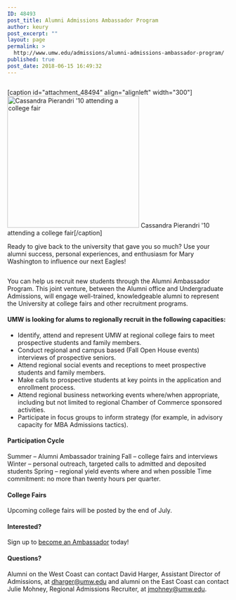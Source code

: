 ```yaml
---
ID: 48493
post_title: Alumni Admissions Ambassador Program
author: keury
post_excerpt: ""
layout: page
permalink: >
  http://www.umw.edu/admissions/alumni-admissions-ambassador-program/
published: true
post_date: 2018-06-15 16:49:32
---
```

<div id="widget-area-row-1" class="perc-region perc-fixed perc-vertical row ">
<div class=" perc-vertical ">
<div id="widget-1" class="perc-region perc-region-leaf perc-fixed perc-vertical small-12 columns ">
<div class=" perc-vertical ">
<div class="perc-widget">
<div class="ouResponsiveHomepageHeading">

[caption id="attachment_48494" align="alignleft" width="300"]<img class="wp-image-48494 size-medium" src="http://www.umw.edu/admissions/wp-content/uploads/sites/6/2018/06/Alumni-College-Fair-300x300.jpg" alt="Cassandra Pierandri '10 attending a college fair" width="300" height="300" /> Cassandra Pierandri '10 attending a college fair[/caption]
<p class="pageIntroText">Ready to give back to the university that gave you so much? Use your alumni success, personal experiences, and enthusiasm for Mary Washington to influence our next Eagles!</p>

</div>
</div>
</div>
</div>
</div>
</div>
<div id="widget-area-row-2" class="perc-region perc-fixed perc-vertical row ">
<div class=" perc-vertical ">
<div id="PageContent" class="perc-region perc-region-leaf perc-fixed perc-vertical small-12 columns ">
<div class=" perc-vertical ">
<div class="perc-widget">
<div class="rxbodyfield">

You can help us recruit new students through the Alumni Ambassador Program. This joint venture, between the Alumni office and Undergraduate Admissions, will engage well-trained, knowledgeable alumni to represent the University at college fairs and other recruitment programs.
<h4>UMW is looking for alums to regionally recruit in the following capacities:</h4>
<ul>
 	<li>Identify, attend and represent UMW at regional college fairs to meet prospective students and family members.</li>
 	<li>Conduct regional and campus based (Fall Open House events) interviews of prospective seniors.</li>
 	<li>Attend regional social events and receptions to meet prospective students and family members.</li>
 	<li>Make calls to prospective students at key points in the application and enrollment process.</li>
 	<li>Attend regional business networking events where/when appropriate, including but not limited to regional Chamber of Commerce sponsored activities.</li>
 	<li>Participate in focus groups to inform strategy (for example, in advisory capacity for MBA Admissions tactics).</li>
</ul>
<h4>Participation Cycle</h4>
Summer – Alumni Ambassador training
Fall – college fairs and interviews
Winter – personal outreach, targeted calls to admitted and deposited students
Spring – regional yield events where and when possible
Time commitment: no more than twenty hours per quarter.
<h4>College Fairs</h4>
Upcoming college fairs will be posted by the end of July.
<h4>Interested?</h4>
Sign up to <a href="https://goo.gl/forms/Mx9IT6bqgY9Fob552">become an Ambassador</a> today!
<h4>Questions?</h4>
Alumni on the West Coast can contact David Harger, Assistant Director of Admissions, at
<a href="mailto:dharger@umw.edu">dharger@umw.edu</a> and alumni on the East Coast can contact Julie Mohney, Regional Admissions Recruiter, at <a href="mailto:jmohney@umw.edu">jmohney@umw.edu</a>.

</div>
</div>
</div>
</div>
</div>
</div>